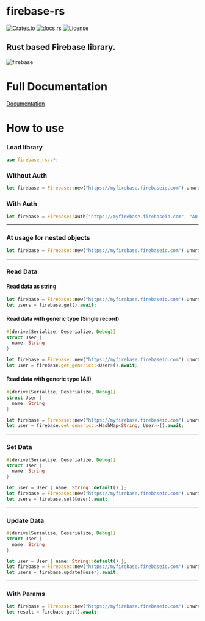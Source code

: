 # firebase-rs

[![Crates.io](https://img.shields.io/crates/v/firebase-rs.svg)](https://crates.io/crates/firebase-rs) [![docs.rs](https://docs.rs/firebase-rs/badge.svg)](https://docs.rs/firebase-rs) [![License](https://img.shields.io/badge/license-Apache%202.0-blue.svg)](LICENSE)

Rust based Firebase library.
---
![firebase](https://firebase.google.com/downloads/brand-guidelines/SVG/logo-logomark.svg 'Firebase')

# Full Documentation
[Documentation](https://docs.rs/firebase-rs/1.0.3/firebase_rs/)

# How to use

### Load library
````rust
use firebase_rs::*;
````

### Without Auth
````rust
let firebase = Firebase::new("https://myfirebase.firebaseio.com").unwrap();
````

### With Auth
````rust
let firebase = Firebase::auth("https://myfirebase.firebaseio.com", "AUTH_KEY").unwrap();
````
---

### At usage for nested objects
````rust
let firebase = Firebase::new("https://myfirebase.firebaseio.com").unwrap().at("users").at("USER_ID").at(...);
````

---

### Read Data

#### Read data as string
````rust
let firebase = Firebase::new("https://myfirebase.firebaseio.com").unwrap().at("users");
let users = firebase.get().await;
````

#### Read data with generic type (Single record)
````rust
#[derive(Serialize, Deserialize, Debug)]
struct User {
  name: String
}

let firebase = Firebase::new("https://myfirebase.firebaseio.com").unwrap().at("users").at("USER_ID");
let user = firebase.get_generic::<User>().await;
````

#### Read data with generic type (All)
````rust
#[derive(Serialize, Deserialize, Debug)]
struct User {
  name: String
}

let firebase = Firebase::new("https://myfirebase.firebaseio.com").unwrap().at("users");
let user = firebase.get_generic::<HashMap<String, User>>().await;
````

---

### Set Data
````rust
#[derive(Serialize, Deserialize, Debug)]
struct User {
  name: String
}

let user = User { name: String::default() };
let firebase = Firebase::new("https://myfirebase.firebaseio.com").unwrap().at("users");
let users = firebase.set(&user).await;
````

---

### Update Data
````rust
#[derive(Serialize, Deserialize, Debug)]
struct User {
  name: String
}

let user = User { name: String::default() };
let firebase = Firebase::new("https://myfirebase.firebaseio.com").unwrap().at("users").at("USER_ID");
let users = firebase.update(&user).await;
````

---

### With Params
````rust
let firebase = Firebase::new("https://myfirebase.firebaseio.com").unwrap().with_params().start_at(1).order_by("name").equal_to(5).finish();
let result = firebase.get().await;
````

